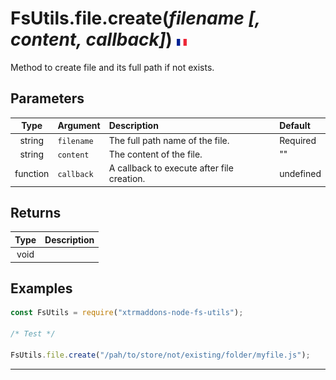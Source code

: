 # FsUtils.file.create(_filename [, content, callback]_) [![fr-FR](https://github.com/shim-sao/XtrmAddons-Batch/blob/master/MySQLBatchBackup/images/france-flag-icon-16.png)](create.fr-Fr.md)

Method to create file and its full path if not exists.

## Parameters

| Type   | Argument | Description | Default |
|:------:| :--------| :-----------|:-------|
| string | `filename` | The full path name of the file.| Required |
| string | `content` | The content of the file. | "" |
| function | `callback` | A callback to execute after file creation. | undefined |

## Returns

| Type   | Description |
|:------:| :-----------|
| void | |

## Examples

```js
const FsUtils = require("xtrmaddons-node-fs-utils");

/* Test */

FsUtils.file.create("/pah/to/store/not/existing/folder/myfile.js");

```

---